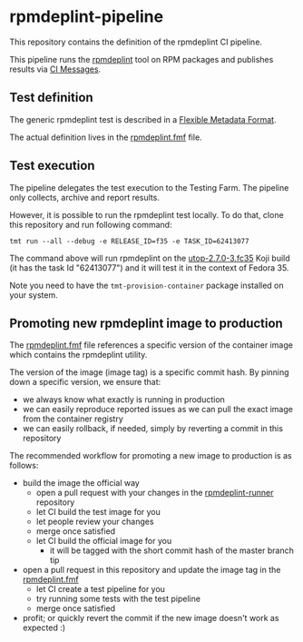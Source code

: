 # rpmdeplint-pipeline

This repository contains the definition of the rpmdeplint CI pipeline.

This pipeline runs the [rpmdeplint](https://github.com/fedora-ci/rpmdeplint-runner) tool on RPM packages and publishes results via [CI Messages](https://pagure.io/fedora-ci/messages).

## Test definition

The generic rpmdeplint test is described in a [Flexible Metadata Format](https://pagure.io/fedora-ci/metadata).

The actual definition lives in the [rpmdeplint.fmf](./rpmdeplint.fmf) file.

## Test execution

The pipeline delegates the test execution to the Testing Farm. The pipeline only collects, archive and report results.

However, it is possible to run the rpmdeplint test locally. To do that, clone this repository and run following command:

```shell
tmt run --all --debug -e RELEASE_ID=f35 -e TASK_ID=62413077
```

The command above will run rpmdeplint on the [utop-2.7.0-3.fc35](https://koji.fedoraproject.org/koji/buildinfo?buildID=1713172) Koji build (it has the task Id "62413077") and it will test it in the context of Fedora 35.

Note you need to have the `tmt-provision-container` package installed on your system.

## Promoting new rpmdeplint image to production

The [rpmdeplint.fmf](./rpmdeplint.fmf) file references a specific version of the container image which contains the rpmdeplint utility.

The version of the image (image tag) is a specific commit hash. By pinning down a specific version, we ensure that:

- we always know what exactly is running in production
- we can easily reproduce reported issues as we can pull the exact image from the container registry
- we can easily rollback, if needed, simply by reverting a commit in this repository

The recommended workflow for promoting a new image to production is as follows:

- build the image the official way
  - open a pull request with your changes in the [rpmdeplint-runner](https://github.com/fedora-ci/rpmdeplint-runner) repository
  - let CI build the test image for you
  - let people review your changes
  - merge once satisfied
  - let CI build the official image for you
    - it will be tagged with the short commit hash of the master branch tip
- open a pull request in this repository and update the image tag in the [rpmdeplint.fmf](./rpmdeplint.fmf)
  - let CI create a test pipeline for you
  - try running some tests with the test pipeline
  - merge once satisfied
- profit; or quickly revert the commit if the new image doesn't work as expected :)
